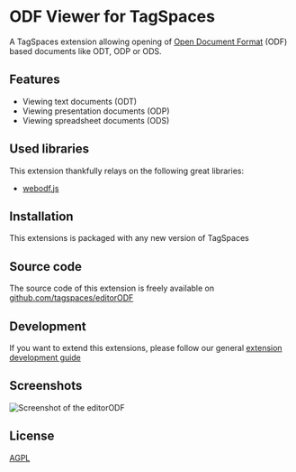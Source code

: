 # ODF Viewer for TagSpaces

A TagSpaces extension allowing opening of [Open Document Format](http://en.wikipedia.org/wiki/OpenDocument) (ODF) based documents like ODT, ODP or ODS.

## Features

* Viewing text documents (ODT)
* Viewing presentation documents (ODP)
* Viewing spreadsheet documents (ODS)

## Used libraries
This extension thankfully relays on the following great libraries:

* [webodf.js](http://webodf.org/)

## Installation

This extensions is packaged with any new version of TagSpaces

## Source code

The source code of this extension is freely available on [github.com/tagspaces/editorODF](https://github.com/tagspaces/editorODF/)

## Development

If you want to extend this extensions, please follow our general [extension development guide](http://tagspaces.org/documentation/extension-development-guide)

## Screenshots

![Screenshot of the editorODF](http://tagspaces.org/extensions/editorODF/editorODF-screenshot.png)

## License

[AGPL](https://github.com/tagspaces/editorODF/blob/master/LICENSE.txt)
